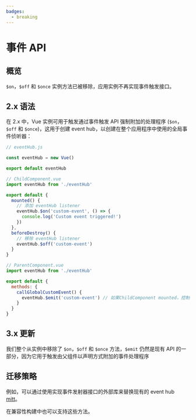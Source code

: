 ```yaml
---
badges:
  - breaking
---
```


# 事件 API <MigrationBadges :badges="$frontmatter.badges" />

## 概览

`$on`，`$off` 和 `$once` 实例方法已被移除，应用实例不再实现事件触发接口。

## 2.x 语法

在 2.x 中，Vue 实例可用于触发通过事件触发 API 强制附加的处理程序 (`$on`，`$off` 和 `$once`)，这用于创建 event hub，以创建在整个应用程序中使用的全局事件侦听器：

```js
// eventHub.js

const eventHub = new Vue()

export default eventHub
```

```js
// ChildComponent.vue
import eventHub from './eventHub'

export default {
  mounted() {
    // 添加 eventHub listener
    eventHub.$on('custom-event', () => {
      console.log('Custom event triggered!')
    })
  },
  beforeDestroy() {
    // 移除 eventHub listener
    eventHub.$off('custom-event')
  }
}
```

```js
// ParentComponent.vue
import eventHub from './eventHub'

export default {
  methods: {
    callGlobalCustomEvent() {
      eventHub.$emit('custom-event') // 如果ChildComponent mounted，控制台中将显示一条消息
    }
  }
}
```

## 3.x 更新

我们整个从实例中移除了 `$on`，`$off` 和 `$once` 方法，`$emit` 仍然是现有 API 的一部分，因为它用于触发由父组件以声明方式附加的事件处理程序

## 迁移策略

例如，可以通过使用实现事件发射器接口的外部库来替换现有的 event hub [mitt](https://github.com/developit/mitt)。

在兼容性构建中也可以支持这些方法。
